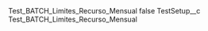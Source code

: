 <?xml version="1.0" encoding="UTF-8"?>
<CustomMetadata xmlns="http://soap.sforce.com/2006/04/metadata" xmlns:xsi="http://www.w3.org/2001/XMLSchema-instance" xmlns:xsd="http://www.w3.org/2001/XMLSchema">
    <label>Test_BATCH_Limites_Recurso_Mensual</label>
    <protected>false</protected>
    <values>
        <field>TestSetup__c</field>
        <value xsi:type="xsd:string">Test_BATCH_Limites_Recurso_Mensual</value>
    </values>
</CustomMetadata>
